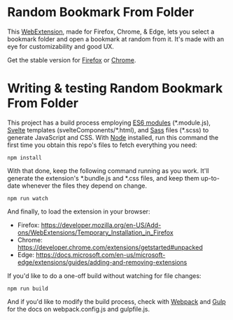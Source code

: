 # Random Bookmark From Folder

This [WebExtension](https://developer.mozilla.org/en-US/Add-ons/WebExtensions), made for Firefox, Chrome, & Edge, lets you select a bookmark folder and open a bookmark at random from it. It's made with an eye for customizability and good UX.

Get the stable version for [Firefox](https://addons.mozilla.org/en-US/firefox/addon/random-bookmark-from-folder/) or [Chrome](https://chrome.google.com/webstore/detail/random-bookmark-from-fold/dcijbgljdombbkbmmkabanaopnnapcfd).

# Writing & testing Random Bookmark From Folder

This project has a build process employing [ES6 modules](https://hacks.mozilla.org/2015/08/es6-in-depth-modules/) (\*.module.js), [Svelte](https://svelte.technology/) templates (svelteComponents/\*.html), and [Sass](http://sass-lang.com/) files (\*.scss) to generate JavaScript and CSS. With [Node](https://nodejs.org/) installed, run this command the first time you obtain this repo's files to fetch everything you need:

```
npm install
```

With that done, keep the following command running as you work. It'll generate the extension's *.bundle.js and *.css files, and keep them up-to-date whenever the files they depend on change.

```
npm run watch
```

And finally, to load the extension in your browser:

* Firefox: https://developer.mozilla.org/en-US/Add-ons/WebExtensions/Temporary_Installation_in_Firefox
* Chrome: https://developer.chrome.com/extensions/getstarted#unpacked
* Edge: https://docs.microsoft.com/en-us/microsoft-edge/extensions/guides/adding-and-removing-extensions

If you'd like to do a one-off build without watching for file changes:

```
npm run build
```

And if you'd like to modify the build process, check with [Webpack](https://webpack.js.org/) and [Gulp](https://github.com/gulpjs/gulp/tree/master/docs) for the docs on webpack.config.js and gulpfile.js.